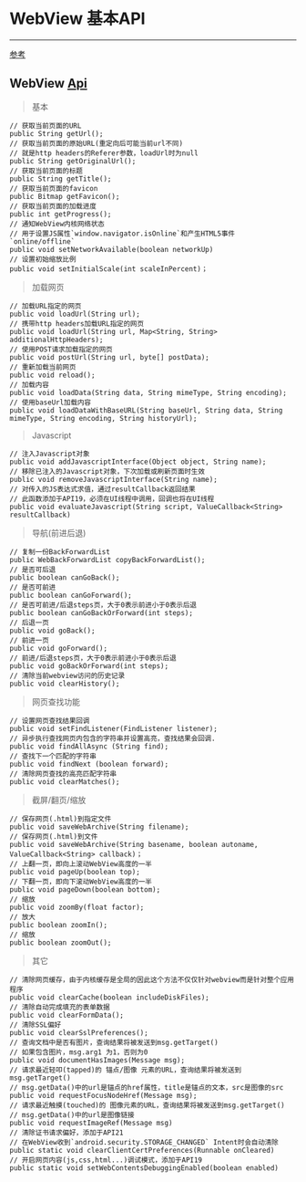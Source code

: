 # WebView 基本API

---

[参考](http://reezy.me/p/20170515/android-webview/)
## WebView [Api](https://developer.android.com/reference/android/webkit/WebView.html)

> 基本


    // 获取当前页面的URL
    public String getUrl();
    // 获取当前页面的原始URL(重定向后可能当前url不同)
    // 就是http headers的Referer参数，loadUrl时为null
    public String getOriginalUrl();
    // 获取当前页面的标题
    public String getTitle();
    // 获取当前页面的favicon
    public Bitmap getFavicon();
    // 获取当前页面的加载进度
    public int getProgress();
    // 通知WebView内核网络状态
    // 用于设置JS属性`window.navigator.isOnline`和产生HTML5事件`online/offline`
    public void setNetworkAvailable(boolean networkUp)
    // 设置初始缩放比例
    public void setInitialScale(int scaleInPercent)；


> 加载网页

    // 加载URL指定的网页
    public void loadUrl(String url);
    // 携带http headers加载URL指定的网页
    public void loadUrl(String url, Map<String, String> additionalHttpHeaders);
    // 使用POST请求加载指定的网页
    public void postUrl(String url, byte[] postData);
    // 重新加载当前网页
    public void reload();
    // 加载内容
    public void loadData(String data, String mimeType, String encoding);
    // 使用baseUrl加载内容
    public void loadDataWithBaseURL(String baseUrl, String data, String mimeType, String encoding, String historyUrl);


> Javascript


    // 注入Javascript对象
    public void addJavascriptInterface(Object object, String name);
    // 移除已注入的Javascript对象，下次加载或刷新页面时生效
    public void removeJavascriptInterface(String name);
    // 对传入的JS表达式求值，通过resultCallback返回结果
    // 此函数添加于API19，必须在UI线程中调用，回调也将在UI线程
    public void evaluateJavascript(String script, ValueCallback<String> resultCallback)


> 导航(前进后退)
    
    // 复制一份BackForwardList
    public WebBackForwardList copyBackForwardList();
    // 是否可后退
    public boolean canGoBack();
    // 是否可前进
    public boolean canGoForward();
    // 是否可前进/后退steps页，大于0表示前进小于0表示后退
    public boolean canGoBackOrForward(int steps);
    // 后退一页
    public void goBack();
    // 前进一页
    public void goForward();
    // 前进/后退steps页，大于0表示前进小于0表示后退
    public void goBackOrForward(int steps);
    // 清除当前webview访问的历史记录
    public void clearHistory();

> 网页查找功能

    // 设置网页查找结果回调
    public void setFindListener(FindListener listener);
    // 异步执行查找网页内包含的字符串并设置高亮，查找结果会回调.
    public void findAllAsync (String find);
    // 查找下一个匹配的字符串
    public void findNext (boolean forward);
    // 清除网页查找的高亮匹配字符串
    public void clearMatches();


> 截屏/翻页/缩放
    
    // 保存网页(.html)到指定文件
    public void saveWebArchive(String filename);
    // 保存网页(.html)到文件
    public void saveWebArchive(String basename, boolean autoname, ValueCallback<String> callback)；
    // 上翻一页，即向上滚动WebView高度的一半
    public void pageUp(boolean top);
    // 下翻一页，即向下滚动WebView高度的一半
    public void pageDown(boolean bottom);
    // 缩放
    public void zoomBy(float factor);
    // 放大
    public boolean zoomIn();
    // 缩放
    public boolean zoomOut();


> 其它

    // 清除网页缓存，由于内核缓存是全局的因此这个方法不仅仅针对webview而是针对整个应用程序
    public void clearCache(boolean includeDiskFiles);
    // 清除自动完成填充的表单数据
    public void clearFormData();
    // 清除SSL偏好
    public void clearSslPreferences();
    // 查询文档中是否有图片，查询结果将被发送到msg.getTarget()
    // 如果包含图片，msg.arg1 为1，否则为0
    public void documentHasImages(Message msg);
    // 请求最近轻叩(tapped)的 锚点/图像 元素的URL，查询结果将被发送到msg.getTarget()
    // msg.getData()中的url是锚点的href属性，title是锚点的文本，src是图像的src
    public void requestFocusNodeHref(Message msg);
    // 请求最近触摸(touched)的 图像元素的URL，查询结果将被发送到msg.getTarget()
    // msg.getData()中的url是图像链接
    public void requestImageRef(Message msg) 
    // 清除证书请求偏好，添加于API21
    // 在WebView收到`android.security.STORAGE_CHANGED` Intent时会自动清除
    public static void clearClientCertPreferences(Runnable onCleared)
    // 开启网页内容(js,css,html...)调试模式，添加于API19
    public static void setWebContentsDebuggingEnabled(boolean enabled)










